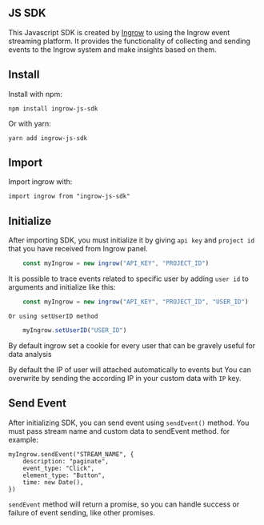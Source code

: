 ## JS SDK

This Javascript SDK is created by [Ingrow](https://ingrow.co) to using the Ingrow event streaming platform. It provides the functionality of collecting and sending events to the Ingrow system and make insights based on them.

## Install

Install with npm:

    npm install ingrow-js-sdk

Or with yarn:

    yarn add ingrow-js-sdk

## Import

Import ingrow with:

    import ingrow from "ingrow-js-sdk"

## Initialize

After importing SDK, you must initialize it by giving `api key` and `project id` that you have received from Ingrow panel.
```js
    const myIngrow = new ingrow("API_KEY", "PROJECT_ID")
```
It is possible to trace events related to specific user by adding `user id` to arguments
and initialize like this:
```js
    const myIngrow = new ingrow("API_KEY", "PROJECT_ID", "USER_ID")
```
    Or using setUserID method
```js
    myIngrow.setUserID("USER_ID")
```
By default ingrow set a cookie for every user that can be gravely useful for data analysis

By default the IP of user will attached automatically to events but You can
overwrite by sending the according IP in your custom data with `IP` key.

## Send Event

After initializing SDK, you can send event using `sendEvent()` method. You must pass stream name and custom data to sendEvent method. for example:

    myIngrow.sendEvent("STREAM_NAME", {
        description: "paginate",
        event_type: "Click",
        element_type: "Button",
        time: new Date(),
    })
 
`sendEvent` method will return a promise, so you can handle success or failure of event sending, like other promises.
